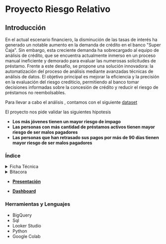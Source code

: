 # Proyecto Riesgo Relativo

## Introducción
En el actual escenario financiero, la disminución de las tasas de interés ha generado un notable aumento en la demanda de crédito en el banco "Super Caja". Sin embargo, esta creciente demanda ha sobrecargado al equipo de análisis de crédito, que se encuentra actualmente inmerso en un proceso manual ineficiente y demorado para evaluar las numerosas solicitudes de préstamo. Frente a este desafío, se propone una solución innovadora: la automatización del proceso de análisis mediante avanzadas técnicas de análisis de datos. El objetivo principal es mejorar la eficiencia y la precisión en la evaluación del riesgo crediticio, permitiendo al banco tomar decisiones informadas sobre la concesión de crédito y reducir el riesgo de préstamos no reembolsables.

Para llevar a cabo el análisis , contamos con el siguiente [dataset](https://github.com/Maria-Data-Analyst/riesgo_relativo/tree/Consultas-Query/Dataset) 

El proyecto nos pide validar las siguientes hipotesis  
* **Los más jóvenes tienen un mayor riesgo de impago**  
* **Las personas con más cantidad de préstamos activos tienen mayor riesgo de ser malos pagadores**
* **Las personas que han retrasado sus pagos por más de 90 días tienen mayor riesgo de ser malos pagadores**


### Índice

<details>
  <summary>Ficha Técnica</summary>
    Toma de decisiones y conclusiones
  
  1. [**Procesamiento y Preparación de la Base de Datos**](https://github.com/Maria-Data-Analyst/riesgo_relativo/blob/Consultas-Query/Ficha_tecnica/procesamiento.md)
     
  2. [**Análisis Exploratorio de Datos**](https://github.com/Maria-Data-Analyst/riesgo_relativo/blob/Consultas-Query/Ficha_tecnica/AED.md)
     
  3.  [**Técnica de análisis**](https://github.com/Maria-Data-Analyst/riesgo_relativo/blob/Consultas-Query/Ficha_tecnica/tecnica_analisis.md)



     
</details>



 <details>
  <summary>Bitacora</summary>
     Código y visualización
   
  1. [**Procesamiento y Preparación de la Base de Datos**](https://github.com/Maria-Data-Analyst/riesgo_relativo/blob/Consultas-Query/Bitacora/procesamiento.md)
     - Limpieza de datos.
     - Transformación y estructuración de la información.
     
  2. [**Análisis Exploratorio de Datos**](https://github.com/Maria-Data-Analyst/riesgo_relativo/blob/Consultas-Query/Bitacora/AED.md)
     - Exploración de tendencias y patrones.
     - Identificación de variables relevantes.
       
  3. [**Aplicación de Técnicas de Análisis**](https://github.com/Maria-Data-Analyst/riesgo_relativo/blob/Consultas-Query/Bitacora/tecnica_analisis.md)
     - Riesgo relativo
     - Hito2. Score crediticio
     - Hito3. Regresión logística
     
</details>

* [**Presentación**](https://docs.google.com/presentation/d/1cDMneL7eKBrhgwDIdBpOPCKwlxaE3G1_UiqOo-2WpOc/edit?usp=sharing)
  
* [**Dashboard**](https://lookerstudio.google.com/reporting/de0d90e8-c84e-4ac2-a808-8323ede69367)

### Herramientas y Lenguajes 
- BigQuery
- Sql
- Looker Studio
- Python
- Google Colab



